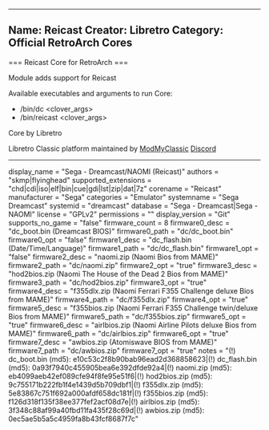 -----------------------
Name: Reicast
Creator: Libretro
Category: Official RetroArch Cores
-----------------------

=== Reicast Core for RetroArch ===

Module adds support for Reicast

Available executables and arguments to run Core:
- /bin/dc <rom> <clover_args>
- /bin/reicast <rom> <clover_args>

Core by Libretro

Libretro Classic platform maintained by [ModMyClassic](https://modmyclassic.com) [Discord](https://discordapp.com/invite/8gygsrw)

-----------------------

display_name = "Sega - Dreamcast/NAOMI (Reicast)"
authors = "skmp|flyinghead"
supported_extensions = "chd|cdi|iso|elf|bin|cue|gdi|lst|zip|dat|7z"
corename = "Reicast"
manufacturer = "Sega"
categories = "Emulator"
systemname = "Sega Dreamcast"
systemid = "dreamcast"
database = "Sega - Dreamcast|Sega - NAOMI"
license = "GPLv2"
permissions = ""
display_version = "Git"
supports_no_game = "false"
firmware_count = 8
firmware0_desc = "dc_boot.bin (Dreamcast BIOS)"
firmware0_path = "dc/dc_boot.bin"
firmware0_opt = "false"
firmware1_desc = "dc_flash.bin (Date/Time/Language)"
firmware1_path = "dc/dc_flash.bin"
firmware1_opt = "false"
firmware2_desc = "naomi.zip (Naomi Bios from MAME)"
firmware2_path = "dc/naomi.zip"
firmware2_opt  = "true"
firmware3_desc = "hod2bios.zip (Naomi The House of the Dead 2 Bios from MAME)"
firmware3_path = "dc/hod2bios.zip"
firmware3_opt  = "true"
firmware4_desc = "f355dlx.zip (Naomi Ferrari F355 Challenge deluxe Bios from MAME)"
firmware4_path = "dc/f355dlx.zip"
firmware4_opt  = "true"
firmware5_desc = "f355bios.zip (Naomi Ferrari F355 Challenge twin/deluxe Bios from MAME)"
firmware5_path = "dc/f355bios.zip"
firmware5_opt  = "true"
firmware6_desc = "airlbios.zip (Naomi Airline Pilots deluxe Bios from MAME)"
firmware6_path = "dc/airlbios.zip"
firmware6_opt  = "true"
firmware7_desc = "awbios.zip (Atomiswave BIOS from MAME)"
firmware7_path = "dc/awbios.zip"
firmware7_opt  = "true"
notes = "(!) dc_boot.bin (md5): e10c53c2f8b90bab96ead2d368858623|(!) dc_flash.bin (md5): 0a93f7940c455905bea6e392dfde92a4|(!) naomi.zip (md5): eb4099aeb42ef089cfe94f8fe95e51f6|(!) hod2bios.zip (md5): 9c755171b222fb1f4e1439d5b709dbf1|(!) f355dlx.zip (md5): 5e83867c751f692a000afdf658dc181f|(!) f355bios.zip (md5): f126d318f135f38ee377fef2acf08d7e|(!) airlbios.zip (md5): 3f348c88af99a40fbd11fa435f28c69d|(!) awbios.zip (md5): 0ec5ae5b5a5c4959fa8b43fcf8687f7c"
